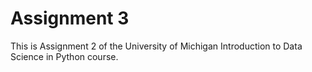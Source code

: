 # Assignment 3
This is Assignment 2 of the University of Michigan Introduction to Data Science in Python course.
